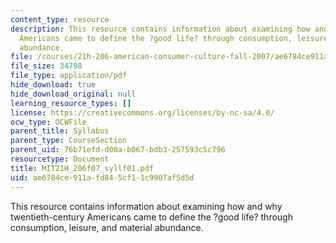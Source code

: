 ```yaml
---
content_type: resource
description: This resource contains information about examining how and why twentieth-century
  Americans came to define the ?good life? through consumption, leisure, and material
  abundance.
file: /courses/21h-206-american-consumer-culture-fall-2007/ae6784ce911afd845cf11c9907af5d5d_MIT21H_206f07_syllf01.pdf
file_size: 34798
file_type: application/pdf
hide_download: true
hide_download_original: null
learning_resource_types: []
license: https://creativecommons.org/licenses/by-nc-sa/4.0/
ocw_type: OCWFile
parent_title: Syllabus
parent_type: CourseSection
parent_uid: 76b71efd-d00a-b067-bdb3-257593c5c796
resourcetype: Document
title: MIT21H_206f07_syllf01.pdf
uid: ae6784ce-911a-fd84-5cf1-1c9907af5d5d
---
```

This resource contains information about examining how and why twentieth-century Americans came to define the ?good life? through consumption, leisure, and material abundance.